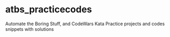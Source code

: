 # atbs_practicecodes
Automate the Boring Stuff, and CodeWars Kata 
Practice projects and codes snippets with solutions
